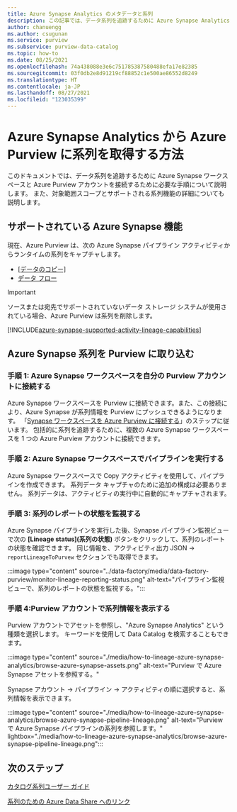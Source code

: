```yaml
---
title: Azure Synapse Analytics のメタデータと系列
description: この記事では、データ系列を追跡するために Azure Synapse Analytics と Azure Purview を接続する方法について説明します。
author: chanuengg
ms.author: csugunan
ms.service: purview
ms.subservice: purview-data-catalog
ms.topic: how-to
ms.date: 08/25/2021
ms.openlocfilehash: 74a438088e3e6c751785387580488efa17e82385
ms.sourcegitcommit: 03f0db2e8d91219cf88852c1e500ae86552d8249
ms.translationtype: HT
ms.contentlocale: ja-JP
ms.lasthandoff: 08/27/2021
ms.locfileid: "123035399"
---
```

# <a name="how-to-get-lineage-from-azure-synapse-analytics-into-azure-purview"></a>Azure Synapse Analytics から Azure Purview に系列を取得する方法

このドキュメントでは、データ系列を追跡するために Azure Synapse ワークスペースと Azure Purview アカウントを接続するために必要な手順について説明します。 また、対象範囲スコープとサポートされる系列機能の詳細についても説明します。

## <a name="supported-azure-synapse-capabilities"></a>サポートされている Azure Synapse 機能

現在、Azure Purview は、次の Azure Synapse パイプライン アクティビティからランタイムの系列をキャプチャします。

- [[データのコピー]](../data-factory/copy-activity-overview.md?context=/azure/synapse-analytics/context/context)
- [データ フロー](../data-factory/concepts-data-flow-overview.md?context=/azure/synapse-analytics/context/context)

> [!IMPORTANT]
> ソースまたは宛先でサポートされていないデータ ストレージ システムが使用されている場合、Azure Purview は系列を削除します。

[!INCLUDE[azure-synapse-supported-activity-lineage-capabilities](includes/data-factory-common-supported-capabilities.md)]

## <a name="bring-azure-synapse-lineage-into-purview"></a>Azure Synapse 系列を Purview に取り込む

### <a name="step-1-connect-azure-synapse-workspace-to-your-purview-account"></a>手順 1: Azure Synapse ワークスペースを自分の Purview アカウントに接続する

Azure Synapse ワークスペースを Purview に接続できます。また、この接続により、Azure Synapse が系列情報を Purview にプッシュできるようになります。 「[Synapse ワークスペースを Azure Purview に接続する](../synapse-analytics/catalog-and-governance/quickstart-connect-azure-purview.md)」のステップに従います。 包括的に系列を追跡するために、複数の Azure Synapse ワークスペースを 1 つの Azure Purview アカウントに接続できます。

### <a name="step-2-run-pipeline-in-azure-synapse-workspace"></a>手順 2: Azure Synapse ワークスペースでパイプラインを実行する

Azure Synapse ワークスペースで Copy アクティビティを使用して、パイプラインを作成できます。 系列データ キャプチャのために追加の構成は必要ありません。 系列データは、アクティビティの実行中に自動的にキャプチャされます。

### <a name="step-3-monitor-lineage-reporting-status"></a>手順 3: 系列のレポートの状態を監視する

Azure Synapse パイプラインを実行した後、Synapse パイプライン監視ビューで次の **[Lineage status]\(系列の状態\)** ボタンをクリックして、系列のレポートの状態を確認できます。 同じ情報を、アクティビティ出力 JSON -> `reportLineageToPurvew` セクションでも取得できます。

:::image type="content" source="../data-factory/media/data-factory-purview/monitor-lineage-reporting-status.png" alt-text="パイプライン監視ビューで、系列のレポートの状態を監視する。":::

### <a name="step-4-view-lineage-information-in-your-purview-account"></a>手順 4:Purview アカウントで系列情報を表示する

Purview アカウントでアセットを参照し、"Azure Synapse Analytics" という種類を選択します。 キーワードを使用して Data Catalog を検索することもできます。

:::image type="content" source="./media/how-to-lineage-azure-synapse-analytics/browse-azure-synapse-assets.png" alt-text="Purview で Azure Synapse アセットを参照する。"

Synapse アカウント -> パイプライン -> アクティビティの順に選択すると、系列情報を表示できます。

:::image type="content" source="./media/how-to-lineage-azure-synapse-analytics/browse-azure-synapse-pipeline-lineage.png" alt-text="Purview で Azure Synapse パイプラインの系列を参照します。" lightbox="./media/how-to-lineage-azure-synapse-analytics/browse-azure-synapse-pipeline-lineage.png":::

## <a name="next-steps"></a>次のステップ

[カタログ系列ユーザー ガイド](catalog-lineage-user-guide.md)

[系列のための Azure Data Share へのリンク](how-to-link-azure-data-share.md)
